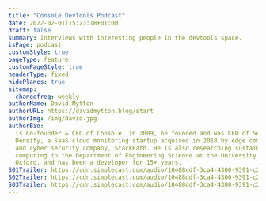 ```yaml
---
title: "Console DevTools Podcast"
date: 2022-02-01T15:23:18+01:00
draft: false
summary: Interviews with interesting people in the devtools space.
isPage: podcast
customStyle: true
pageType: feature
customPageStyle: true
headerType: fixed
hidePlanes: true
sitemap:
  changefreq: weekly
authorName: David Mytton
authorURL: https://davidmytton.blog/start
authorImg: /img/david.jpg
authorBio:
  is Co-founder & CEO of Console. In 2009, he founded and was CEO of Server 
  Density, a SaaS cloud monitoring startup acquired in 2018 by edge compute 
  and cyber security company, StackPath. He is also researching sustainable 
  computing in the Department of Engineering Science at the University of 
  Oxford, and has been a developer for 15+ years.
S01Trailer: https://cdn.simplecast.com/audio/10488ddf-3ca4-4300-9391-c2967d806334/episodes/a7d3733f-d1e8-48c6-8b1c-1f56d866a02a/audio/d6155b7b-05b9-42d9-a6ae-c637f296764a/default_tc.mp3
S02Trailer: https://cdn.simplecast.com/audio/10488ddf-3ca4-4300-9391-c2967d806334/episodes/85243238-dfdd-40e5-b0d2-ab38d182b594/audio/526800d5-0df6-4449-bc4c-0ebfd78ace32/default_tc.mp3
S03Trailer: https://cdn.simplecast.com/audio/10488ddf-3ca4-4300-9391-c2967d806334/episodes/c626d874-8fe5-47a5-9958-a4bd52b3b958/audio/2a095d2b-ee0d-40df-9c0b-9bc48ba11f12/default_tc.mp3
---
```

